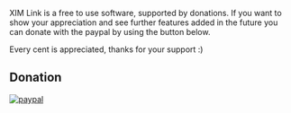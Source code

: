XIM Link is a free to use software, supported by donations. If you want to show your appreciation and see further features added in the future you can donate with the paypal by using the button below.

Every cent is appreciated, thanks for your support :)
## Donation
[![paypal](https://www.paypalobjects.com/en_US/i/btn/btn_donateCC_LG.gif)](https://www.paypal.com/cgi-bin/webscr?cmd=_s-xclick&hosted_button_id=JMHLR8ULDAA5Q)
